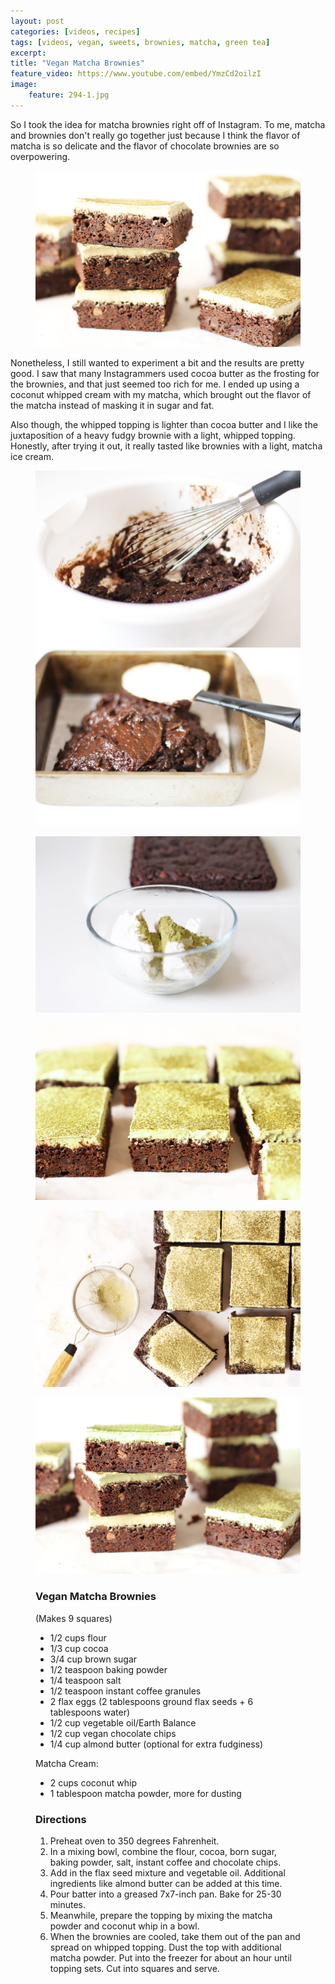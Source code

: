 ```yaml
---
layout: post
categories: [videos, recipes]
tags: [videos, vegan, sweets, brownies, matcha, green tea]
excerpt: 
title: "Vegan Matcha Brownies"
feature_video: https://www.youtube.com/embed/YmzCd2oilzI
image:
    feature: 294-1.jpg
---
```


So I took the idea for matcha brownies right off of Instagram.  To me, matcha and brownies don't really go together just because I think the flavor of matcha is so delicate and the flavor of chocolate brownies are so overpowering.

<figure>
    <img src="/images/294-8.jpg">
</figure> 


Nonetheless, I still wanted to experiment a bit and the results are pretty good.  I saw that many Instagrammers used cocoa butter as the frosting for the brownies, and that just seemed too rich for me.  I ended up using a coconut whipped cream with my matcha, which brought out the flavor of the matcha instead of masking it in sugar and fat.  

Also though, the whipped topping is lighter than cocoa butter and I like the juxtaposition of a heavy fudgy brownie with a light, whipped topping.  Honestly, after trying it out, it really tasted like brownies with a light, matcha ice cream.

<figure class="half">
<img src="/images/294-2.jpg">
<img src="/images/294-3.jpg">
</figure>

<figure>
    <img src="/images/294-4.jpg">
</figure> 

<figure>
    <img src="/images/294-6.jpg">
</figure> 

<figure>
    <img src="/images/294-7.jpg">
</figure> 

<figure>
    <img src="/images/294-1.jpg">
</figure> 


<figure class="ingredients" markdown="1">

### Vegan Matcha Brownies

(Makes 9 squares)

- 1/2 cups flour
- 1/3 cup cocoa
-  3/4 cup brown sugar
-  1/2 teaspoon baking powder
-  1/4 teaspoon salt
-  1/2 teaspoon instant coffee granules
-  2 flax eggs (2 tablespoons ground flax seeds + 6 tablespoons water)
-  1/2 cup vegetable oil/Earth Balance
- 1/2 cup vegan chocolate chips
- 1/4 cup almond butter (optional for extra fudginess)

Matcha Cream:

- 2 cups coconut whip
- 1 tablespoon matcha powder, more for dusting


</figure>

<figure class="directions" markdown="1">

### Directions

1. Preheat oven to 350 degrees Fahrenheit.
2. In a mixing bowl, combine the flour, cocoa, born sugar, baking powder, salt, instant coffee and chocolate chips.
3. Add in the flax seed mixture and vegetable oil.  Additional ingredients like almond butter can be added at this time.
3. Pour batter into a greased 7x7-inch pan.  Bake for 25-30 minutes.
4. Meanwhile, prepare the topping by mixing the matcha powder and coconut whip in a bowl.
5. When the brownies are cooled, take them out of the pan and spread on whipped topping. Dust the top with additional matcha powder. Put into the freezer for about an hour until topping sets.  Cut into squares and serve.
</figure>
